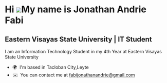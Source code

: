 Hi ![](https://user-images.githubusercontent.com/18350557/176309783-0785949b-9127-417c-8b55-ab5a4333674e.gif)My name is Jonathan Andrie Fabi
============================================================================================================================================

Eastern Visayas State University | IT Student
---------------------------------------------

I am an Information Technology Student in my 4th Year at Eastern Visayas State University

* 🌍  I'm based in Tacloban City,Leyte
* ✉️  You can contact me at [fabijonathanandrie@gmail.com](mailto:fabijonathanandrie@gmail.com)
